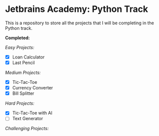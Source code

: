 # Jetbrains Academy: Python Track

This is a repository to store all the projects that I will be completing in the Python track.

**Completed:**

*Easy Projects:*

- [x] Loan Calculator
- [x] Last Pencil

*Medium Projects:*

- [x] Tic-Tac-Toe
- [x] Currency Converter
- [x] Bill Splitter

*Hard Projects:*

- [x] Tic-Tac-Toe with AI
- [ ] Text Generator

*Challenging Projects:*

